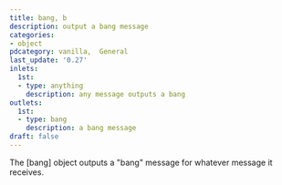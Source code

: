 ```yaml
---
title: bang, b
description: output a bang message
categories:
- object
pdcategory: vanilla,  General
last_update: '0.27'
inlets:
  1st:
  - type: anything
    description: any message outputs a bang
outlets:
  1st:
  - type: bang
    description: a bang message
draft: false
---
```

The [bang] object outputs a "bang" message for whatever message it receives.
